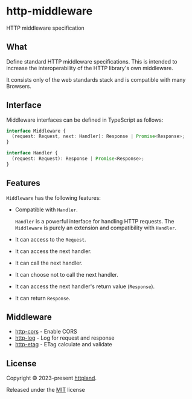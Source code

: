 # http-middleware

HTTP middleware specification

## What

Define standard HTTP middleware specifications. This is intended to increase the
interoperability of the HTTP library's own middleware.

It consists only of the web standards stack and is compatible with many
Browsers.

## Interface

Middleware interfaces can be defined in TypeScript as follows:

```ts
interface Middleware {
  (request: Request, next: Handler): Response | Promise<Response>;
}

interface Handler {
  (request: Request): Response | Promise<Response>;
}
```

## Features

`Middleware` has the following features:

- Compatible with `Handler`.

  `Handler` is a powerful interface for handling HTTP requests. The `Middleware`
  is purely an extension and compatibility with `Handler`.

- It can access to the `Request`.
- It can access the next handler.
- It can call the next handler.
- It can choose not to call the next handler.
- It can access the next handler's return value (`Response`).
- It can return `Response`.

## Middleware

- [http-cors](https://github.com/httpland/http-cors) - Enable CORS
- [http-log](https://github.com/httpland/http-log) - Log for request and
  response
- [http-etag](https://github.com/httpland/http-etag) - ETag calculate and
  validate

## License

Copyright © 2023-present [httpland](https://github.com/httpland).

Released under the [MIT](./LICENSE) license
